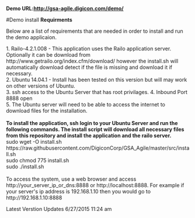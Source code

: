 
<strong>Demo URL:<a href="http://gsa-agile.digicon.com/demo/">http://gsa-agile.digicon.com/demo/</a></strong>


#Demo install 
<strong>Requirments</strong>
<p>Below are a list of requirements that are needed in order to install and run the demo applicaion. </p>
1. Railo-4.2.1.008 - This application uses the Railo application server. Optionally it can be download from http://www.getrailo.org/index.cfm/download/ however the install.sh will automatically download detect if the file is missing and download it if necessary.
<br>
2. Ubuntu 14.04.1 - Install has been tested on this version but will may work on other versions of Ubuntu.
 <br>
3. ssh access to the Ubuntu Server that has root privilages.
4. Inbound Port 8888 open<br>
5. The Ubuntu server will need to be able to access the internet to download files for the installation.
<br>

<br>
<strong>To install the application, ssh login to your Ubuntu Server and run the following commands. The install script will download all necessary files from this repository and install the application and the railo server.</strong>
<br>
sudo wget -O install.sh https://raw.githubusercontent.com/DigiconCorp/GSA_Agile/master/src/install.sh
<br>
sudo chmod 775 install.sh
<br>
sudo ./install.sh
<br>
<br>To access the system, use a web browser and access http://your_server_ip_or_dns:8888 or http://localhost:8888. For example if your server's ip address is 192.168.1.10 then you would go to  http://192.168.1.10:8888 

Latest Verstion Updates 6/27/2015 11:24 am
